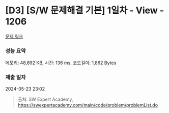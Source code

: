 # [D3] [S/W 문제해결 기본] 1일차 - View - 1206 

[문제 링크](https://swexpertacademy.com/main/code/problem/problemDetail.do?contestProbId=AV134DPqAA8CFAYh) 

### 성능 요약

메모리: 48,692 KB, 시간: 136 ms, 코드길이: 1,862 Bytes

### 제출 일자

2024-05-23 23:02



> 출처: SW Expert Academy, https://swexpertacademy.com/main/code/problem/problemList.do